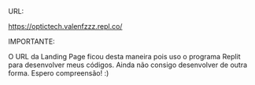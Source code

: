 URL:

https://optictech.valenfzzz.repl.co/


IMPORTANTE:

O URL da Landing Page ficou desta maneira pois uso o programa Replit para desenvolver meus códigos.
Ainda não consigo desenvolver de outra forma. Espero compreensão! :)
